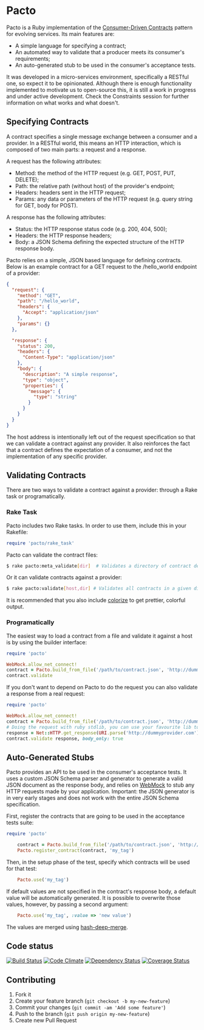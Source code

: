 # Pacto

Pacto is a Ruby implementation of the [Consumer-Driven Contracts](http://martinfowler.com/articles/consumerDrivenContracts.html)
pattern for evolving services. Its main features are:

- A simple language for specifying a contract;
- An automated way to validate that a producer meets its consumer's requirements;
- An auto-generated stub to be used in the consumer's acceptance tests.

It was developed in a micro-services environment, specifically a RESTful one, so expect it to be opinionated. Although
there is enough functionality implemented to motivate us to open-source this, it is still a work in progress and under active
development. Check the Constraints session for further information on what works and what doesn't.

## Specifying Contracts

A contract specifies a single message exchange between a consumer and a provider. In a RESTful world, this means
an HTTP interaction, which is composed of two main parts: a request and a response.

A request has the following attributes:

- Method: the method of the HTTP request (e.g. GET, POST, PUT, DELETE);
- Path: the relative path (without host) of the provider's endpoint;
- Headers: headers sent in the HTTP request;
- Params: any data or parameters of the HTTP request (e.g. query string for GET, body for POST).

A response has the following attributes:

- Status: the HTTP response status code (e.g. 200, 404, 500);
- Headers: the HTTP response headers;
- Body: a JSON Schema defining the expected structure of the HTTP response body.

Pacto relies on a simple, JSON based language for defining contracts. Below is an example contract for a GET request
to the /hello_world endpoint of a provider:

```json
{
  "request": {
    "method": "GET",
    "path": "/hello_world",
    "headers": {
      "Accept": "application/json"
    },
    "params": {}
  },

  "response": {
    "status": 200,
    "headers": {
      "Content-Type": "application/json"
    },
    "body": {
      "description": "A simple response",
      "type": "object",
      "properties": {
        "message": {
          "type": "string"
        }
      }
    }
  }
}
```

The host address is intentionally left out of the request specification so that we can validate a contract against any provider.
It also reinforces the fact that a contract defines the expectation of a consumer, and not the implementation of any specific provider.

## Validating Contracts

There are two ways to validate a contract against a provider: through a Rake task or programatically.

### Rake Task

Pacto includes two Rake tasks.  In order to use them, include this in your Rakefile:

```ruby
require 'pacto/rake_task'
```

Pacto can validate the contract files:

```sh
$ rake pacto:meta_validate[dir]  # Validates a directory of contract definitions
```

Or it can validate contracts against a provider:

```sh
$ rake pacto:validate[host,dir] # Validates all contracts in a given directory against a given host
```

It is recommended that you also include [colorize](https://github.com/fazibear/colorize) to get prettier, colorful output.

### Programatically

The easiest way to load a contract from a file and validate it against a host is by using the builder interface:

```ruby
require 'pacto'

WebMock.allow_net_connect!
contract = Pacto.build_from_file('/path/to/contract.json', 'http://dummyprovider.com')
contract.validate
```

If you don't want to depend on Pacto to do the request you can also validate a response from a real request:

```ruby
require 'pacto'

WebMock.allow_net_connect!
contract = Pacto.build_from_file('/path/to/contract.json', 'http://dummyprovider.com')
# Doing the request with ruby stdlib, you can use your favourite lib to do the request
response = Net::HTTP.get_response(URI.parse('http://dummyprovider.com')).body
contract.validate response, body_only: true
```
## Auto-Generated Stubs

Pacto provides an API to be used in the consumer's acceptance tests. It uses a custom JSON Schema parser and generator
to generate a valid JSON document as the response body, and relies on [WebMock](https://github.com/bblimke/webmock)
to stub any HTTP requests made by your application. Important: the JSON generator is in very early stages and does not work
with the entire JSON Schema specification.

First, register the contracts that are going to be used in the acceptance tests suite:
```ruby
require 'pacto'

    contract = Pacto.build_from_file('/path/to/contract.json', 'http://dummyprovider.com')
    Pacto.register_contract(contract, 'my_tag')
```
Then, in the setup phase of the test, specify which contracts will be used for that test:
```ruby
    Pacto.use('my_tag')
```
If default values are not specified in the contract's response body, a default value will be automatically generated. It is possible
to overwrite those values, however, by passing a second argument:
```ruby
    Pacto.use('my_tag', :value => 'new value')
```
The values are merged using [hash-deep-merge](https://github.com/Offirmo/hash-deep-merge).

## Code status

[![Build Status](https://travis-ci.org/thoughtworks/pacto.png)](https://travis-ci.org/thoughtworks/pacto)
[![Code Climate](https://codeclimate.com/github/thoughtworks/pacto.png)](https://codeclimate.com/github/thoughtworks/pacto)
[![Dependency Status](https://gemnasium.com/thoughtworks/pacto.png)](https://gemnasium.com/thoughtworks/pacto)
[![Coverage Status](https://coveralls.io/repos/thoughtworks/pacto/badge.png)](https://coveralls.io/r/thoughtworks/pacto)

## Contributing

1. Fork it
2. Create your feature branch (`git checkout -b my-new-feature`)
3. Commit your changes (`git commit -am 'Add some feature'`)
4. Push to the branch (`git push origin my-new-feature`)
5. Create new Pull Request
